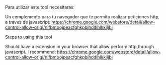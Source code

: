 Para utilizar este tool necesitaras:

Un complemento para tu navegador que te permita realizar peticiones http, a traves de javascript: https://chrome.google.com/webstore/detail/allow-control-allow-origi/nlfbmbojpeacfghkpbjhddihlkkiljbi

Steps to using this tool

Should have a extension in your browser that allow perform http,through javascript.
I recommend: https://chrome.google.com/webstore/detail/allow-control-allow-origi/nlfbmbojpeacfghkpbjhddihlkkiljbi
